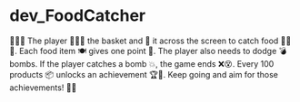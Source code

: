 # dev_FoodCatcher
🏀🍔🍕 The player 🤾‍♀️💨 the basket and 🧹 it across the screen to catch food 🍎🍗🍟. Each food item 🍽️ gives one point 🔢. The player also needs to dodge 💣 bombs. If the player catches a bomb 💥, the game ends ❌😵. Every 100 products 📦 unlocks an achievement 🏆🎉. Keep going and aim for those achievements! 💪🚀
